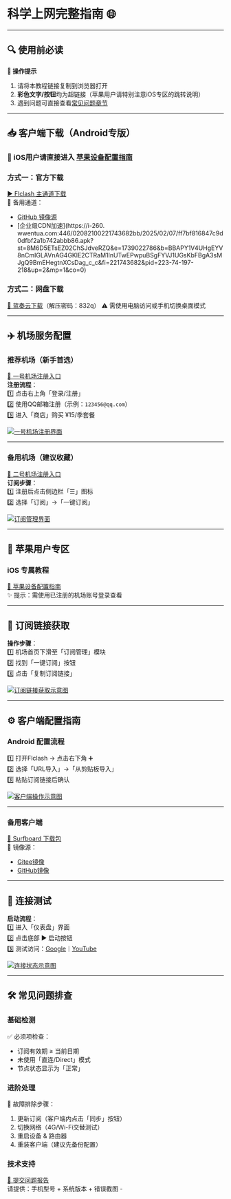 # 科学上网完整指南 🌐

---

## 🔍 使用前必读  
**📌 操作提示**    
1. 请将本教程链接复制到浏览器打开    
2. **彩色文字/按钮**均为超链接（苹果用户请特别注意iOS专区的跳转说明）    
3. 遇到问题可直接查看[常见问题章节](#-常见问题排查)

---

## 📥 客户端下载（Android专版）  
### 🍎 iOS用户请直接进入 [苹果设备配置指南](#-苹果用户专区)

### 方式一：官方下载  
[▶️ Flclash 主通道下载](https://gitee.com/wind-and-moon-on-the-same-day/jc/releases/download/0.8.74/Flc.apk)    
🔗 备用通道：    
- [GitHub 镜像源](https://github.com/chen08209/FlClash/releases/download/v0.8.74/FlClash-0.8.74-android-arm64-v8a.apk)    
- [企业级CDN加速](https://i-260. wwentua.com:446/02082100221743682bb/2025/02/07/ff7bf816847c9d0dfbf2a1b742abbb86.apk?st=8M6D5ETsEZ02ChSJdveRZQ&e=1739022786&b=BBAPY1V4UHgEYV8nCmIGLAVnAG4GKlE2CTRaM1InUTwEPwpuBSgFYVJ1UGsKbFBgA3sMJgQ9BmEHegtnXCsDag_c_c&fi=221743682&pid=223-74-197-218&up=2&mp=1&co=0)

### 方式二：网盘下载  
[💾 蓝奏云下载](https://wwtc.lanzouq.com/ivOEj2mzphpc?)（解压密码：832q）    
⚠️ 需使用电脑访问或手机切换桌面模式

---

## ✈️ 机场服务配置  
### 推荐机场（新手首选）  
[🚀 一号机场注册入口](https://wjkc123.com?c=PRKIDU)    
**注册流程**：    
1️⃣ 点击右上角「登录/注册」    
2️⃣ 使用QQ邮箱注册（示例：`123456@qq.com`）    
3️⃣ 进入「商店」购买 ¥15/季套餐  

[![一号机场注册界面](https://s2.loli.net/2025/02/09/taDJZjgTeSI4ECN.jpg)]()

---

### 备用机场（建议收藏）  
[🔧 二号机场注册入口](https://mojie.kim/register?aff=eq4B7s7U)    
**订阅步骤**：    
1️⃣ 注册后点击侧边栏「☰」图标    
2️⃣ 选择「订阅」→「一键订阅」  

[![订阅管理界面](https://img.picui.cn/free/2025/02/09/67a806fc3f127.jpg)]()

---

## 🍎 苹果用户专区  
### iOS 专属教程  
[📱 苹果设备配置指南](https://mojie.kim/docs?id=4)    
✨ 提示：需使用已注册的机场账号登录查看

---

## 🔗 订阅链接获取  
**操作步骤**：    
1️⃣ 机场首页下滑至「订阅管理」模块    
2️⃣ 找到「一键订阅」按钮    
3️⃣ 点击「复制订阅链接」  

[![订阅链接获取示意图](https://img.picui.cn/free/2025/02/09/67a806fc3f127.jpg)]()

---

## ⚙️ 客户端配置指南  
### Android 配置流程  
1️⃣ 打开Flclash → 点击右下角 ➕    
2️⃣ 选择「URL导入」→「从剪贴板导入」    
3️⃣ 粘贴订阅链接后确认  

[![客户端操作示意图](https://s2.loli.net/2025/02/09/F8uY4l6x7eiTgDH.jpg)]()

---

### 备用客户端  
[📎 Surfboard 下载包](https://www.123pan.com/s/IXmlVv-LhvE3.html)    
🔗 镜像源：    
- [Gitee镜像](https://gitee.com/wind-and-moon-on-the-same-day/jc/releases/download/0.8.74/mobile-arm64-v8a-release_1.apk)    
- [GitHub镜像](https://github.com/getsurfboard/surfboard/releases/download/mobile-2.24.9/mobile-arm64-v8a-release.apk)

---

## 🚦 连接测试  
**启动流程**：    
1️⃣ 进入「仪表盘」界面    
2️⃣ 点击底部 ▶️ 启动按钮    
3️⃣ 测试访问：[Google](https://google.com)｜[YouTube](https://youtube.com)  

[![连接状态示意图](https://img.picui.cn/free/2025/02/09/67a806fbe583a.jpg)]()

---

## 🛠️ 常见问题排查  
### 基础检测  
✅ 必须项检查：    
- 订阅有效期 ≥ 当前日期    
- 未使用「直连/Direct」模式    
- 节点状态显示为「正常」

### 进阶处理  
🔄 故障排除步骤：    
1. 更新订阅（客户端内点击「同步」按钮）    
2. 切换网络（4G/Wi-Fi交替测试）    
3. 重启设备 & 路由器    
4. 重装客户端（建议先备份配置）

### 技术支持  
[📮 提交问题报告](https://pl.zyfytt.top)    
请提供：手机型号 + 系统版本 + 错误截图  -